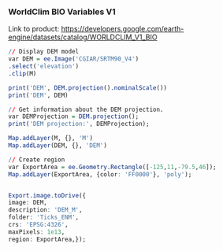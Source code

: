 ### WorldClim BIO Variables V1

Link to product: https://developers.google.com/earth-engine/datasets/catalog/WORLDCLIM_V1_BIO 

```r
// Display DEM model
var DEM = ee.Image('CGIAR/SRTM90_V4')
.select('elevation')
.clip(M)

print('DEM', DEM.projection().nominalScale())
print('DEM', DEM)

// Get information about the DEM projection.
var DEMProjection = DEM.projection();
print('DEM projection:', DEMProjection);

Map.addLayer(M, {}, 'M')
Map.addLayer(DEM, {}, 'DEM')

// Create region
var ExportArea = ee.Geometry.Rectangle([-125,11,-79.5,46]);
Map.addLayer(ExportArea, {color: 'FF0000'}, 'poly');


Export.image.toDrive({
image: DEM, 
description: 'DEM_M',
folder: 'Ticks_ENM',
crs: 'EPSG:4326', 
maxPixels: 1e13, 
region: ExportArea,});
```
